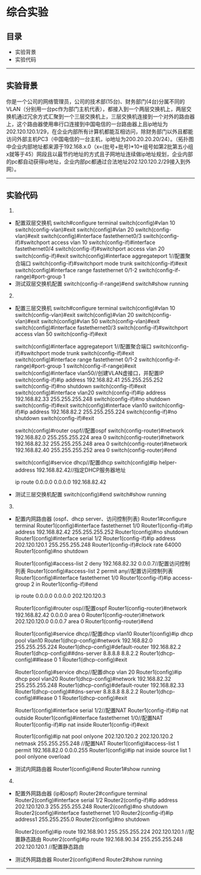 # 综合实验
## 目录
- 实验背景
- 实验代码

---

## 实验背景
你是一个公司的网络管理员，公司的技术部(15台)、财务部门(4台)分属不同的VLAN（分别用一台pc作为部门主机代表），都接入到一个两层交换机上，两层交换机通过冗余方式汇聚到一个三层交换机上，三层交换机连接到一个对外的路由器上，这个路由器使用串行口连接到中国电信的一台路由器上且ip地址为202.120.120.1/29，在企业内部所有计算机都能互相访问，除财务部门以外且都能访问外部主机PC3（中国电信的一台主机，ip地址为200.20.20.20/24）。（拓扑图中企业内部地址都来源于192.168.x.0（x=(批号+批号)*10+组号如第2批第五小组x就等于45）网段且以最节约地址的方式且子网地址连续做ip地址规划，企业内部的pc都自动获得ip地址，企业内部pc都通过合法地址202.120.120.2/29接入到外网）。

---

## 实验代码
1. 
- 配置双层交换机
    switch#configure terminal
    switch(config)#vlan 10
    switch(config-vlan)#exit
    switch(config)#vlan 20
    switch(config-vlan)#exit
    switch(config)#interface fastethernet0/3
    switch(config-if)#switchport access vlan 10
    switch(config-if)#interface fastethernet0/4
    switch(config-if)#switchport access vlan 20
    switch(config-if)#exit
    switch(config)#interface aggregateport 1//配置聚合端口
    switch(config-if)#switchport mode trunk
    switch(config-if)#exit
    switch(config)#interface range fastethernet 0/1-2
    switch(config-if-range)#port-group 1
- 测试双层交换机配置
    switch(config-if-range)#end
    switch#show running

2. 
- 配置三层交换机
    switch#configure terminal
    switch(config)#vlan 10
    switch(config-vlan)#exit
    switch(config)#vlan 20
    switch(config-vlan)#exit
    switch(config)#vlan 50
    switch(config-vlan)#exit
    switch(config)#interface fastethernet0/3
    switch(config-if)#switchport access vlan 50
    switch(config-if)#exit

    switch(config)#interface aggregateport 1//配置聚合端口
    switch(config-if)#switchport mode trunk
    switch(config-if)#exit
    switch(config)#interface range fastethernet 0/1-2
    switch(config-if-range)#port-group 1
    switch(config-if-range)#exit
    switch(config)#interface vlan50//创建VLAN虚接口，并配置IP
    switch(config-if)#ip address 192.168.82.41 255.255.255.252
    switch(config-if)#no shutdown
    switch(config-if)#exit
    switch(config)#interface vlan20
    switch(config-if)#ip address 192.168.82.33 255.255.255.248
    switch(config-if)#no shutdown
    switch(config-if)#exit
    switch(config)#interface vlan10
    switch(config-if)#ip address 192.168.82.2 255.255.255.224
    switch(config-if)#no shutdown
    switch(config-if)#exit

    switch(config)#router ospf//配置ospf
    switch(config-router)#network 192.168.82.0 255.255.255.224 area 0
    switch(config-router)#network 192.168.82.32 255.255.255.248 area 0
    switch(config-router)#network 192.168.82.40 255.255.255.252 area 0
    switch(config-router)#end

    switch(config)#service dhcp//配置dhcp
    switch(config)#ip helper-address 192.168.82.42//指定DHCP服务器地址

    ip route 0.0.0.0 0.0.0.0 192.168.82.42
- 测试三层交换机配置
    switch(config)#end
    switch#show running

3. 
- 配置内网路由器 (ospf、dhcp server、访问控制列表)
    Router1#configure terminal
    Router1(config)#interface fastethernet 1/0
    Router1(config-if)#ip address 192.168.82.42 255.255.255.252
    Router1(config)#no shutdown
    Router1(config)#interface serial 1/2
    Router1(config-if)#ip address 202.120.120.1 255.255.255.248
    Router1(config-if)#clock rate 64000 
    Router1(config)#no shutdown

    Router1(config)#access-list 2 deny 192.168.82.32 0.0.0.7//配置访问控制列表
    Router1(config)#access-list 2 permit any//配置访问控制列表
    Router1(config)#interface fastethernet 1/0
    Router1(config-if)#ip access-group 2 in
    Router1(config-if)#end

    ip route 0.0.0.0 0.0.0.0 202.120.120.3

    Router1(config)#router osp//配置ospf
    Router1(config-router)#network 192.168.82.42 0.0.0.0 area 0
    Router1(config-router)#network 202.120.120.0  0.0.0.7 area 0
    Router1(config-router)#end

    Router1(config)#service dhcp//配置dhcp vlan10
    Router1(config)#ip dhcp pool vlan10
    Router1(dhcp-config)#network 192.168.82.0 255.255.255.224
    Router1(dhcp-config)#default-router 192.168.82.2
    Router1(dhcp-config)##dns-server 8.8.8.8 8.8.2.2
    Router1(dhcp-config)##lease 0 1
    Router1(dhcp-config)#exit

    Router1(config)#service dhcp//配置dhcp vlan 20
    Router1(config)#ip dhcp pool vlan20
    Router1(dhcp-config)#network 192.168.82.32 255.255.255.248
    Router1(dhcp-config)#default-router 192.168.82.33
    Router1(dhcp-config)##dns-server 8.8.8.8 8.8.2.2
    Router1(dhcp-config)##lease 0 1
    Router1(dhcp-config)#exit

    Router1(config)#interface serial 1/2//配置NAT
    Router1(config-if)#ip nat outside
    Router1(config)#interface fastethernet 1/0//配置NAT
    Router1(config-if)#ip nat inside
    Router1(config-if)#exit

    Router1(config)#ip nat pool onlyone 202.120.120.2 202.120.120.2 netmask 255.255.255.248 //配置NAT
    Router1(config)#access-list 1 permit 192.168.82.0 0.0.0.255
    Router1(config)#ip nat inside source list 1 pool onlyone overload

- 测试内网路由器 
    Router1(config)#end
    Router1#show running

4. 
- 配置外网路由器 (ip和ospf)
    Router2#configure terminal
    Router2(config)#interface serial 1/2
    Router2(config-if)#ip address 202.120.120.3 255.255.255.248
    Router2(config)#no shutdown
    Router2(config)#interface fastethernet 1/0
    Router2(config-if)#ip address1 255.255.255.0
    Router2(config)#no shutdown

    Router2(config)#ip route 192.168.90.1 255.255.255.224 202.120.120.1 //配置静态路由 
    Router2(config)#ip route 192.168.90.34 255.255.255.248 202.120.120.1 //配置静态路由

- 测试外网路由器 
    Router2(config)#end
    Router2#show running

---